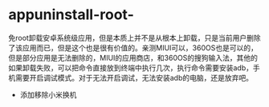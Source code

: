 # appuninstall-root-
免root卸载安卓系统级应用，但是本质上并不是从根本上卸载，只是当前用户删除了该应用而已，但是这个也是很有价值的。亲测MIUI可以，360OS也是可以的，但是部分应用是无法删除的，MIUI的应用商店，和360OS的搜狗输入法，其他的如果卸载失败，可以把命令直接放到终端中执行几次，执行命令需要安装adb，手机需要开启调试模式。对于无法开启调试，无法安装adb的电脑，还是放弃吧。
* 添加移除小米换机